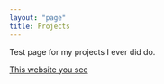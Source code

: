 ```yaml
---
layout: "page"
title: Projects
---
```


Test page for my projects I ever did do.

<a href="http://www.jeremyboris.com">This website you see</a>

<link src="folder path to next project">
